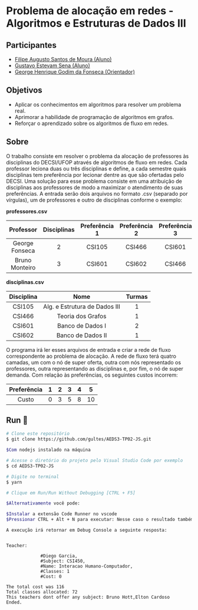 # Problema de alocação em redes - Algoritmos e Estruturas de Dados III

## Participantes
- [Filipe Augusto Santos de Moura (Aluno)](https://github.com/Filipey)
- [Gustavo Estevam Sena (Aluno)](https://github.com/Gultes)
- [George Henrique Godim da Fonseca (Orientador)](https://github.com/georgehgfonseca)

## Objetivos
- Aplicar os conhecimentos em algoritmos para resolver um problema real.
- Aprimorar a habilidade de programação de algoritmos em grafos.
- Reforçar o aprendizado sobre os algoritmos de fluxo em redes.

## Sobre
O trabalho consiste em resolver o problema da alocação de professores às disciplinas do DECSI/UFOP
através de algoritmos de fluxo em redes. Cada professor leciona duas ou três disciplinas
e define, a cada semestre quais disciplinas tem preferência por lecionar dentre as que são ofertadas
pelo DECSI. Uma solução para esse problema consiste em uma atribuição de disciplinas aos professores
de modo a maximizar o atendimento de suas preferências. A entrada serão dois arquivos no formato
.csv (separado por vírgulas), um de professores e outro de disciplinas conforme o exemplo:

**professores.csv**

|   Professor    | Disciplinas | Preferência 1 | Preferência 2 | Preferência 3 |
|:--------------:|:-----------:|:-------------:|:-------------:|:-------------:|
| George Fonseca |      2      |    CSI105     |    CSI466     |    CSI601     |
| Bruno Monteiro |      3      |    CSI601     |    CSI602     |    CSI466     |

**disciplinas.csv**

| Disciplina |             Nome              | Turmas |
|:----------:|:-----------------------------:|:------:|
|   CSI105   | Alg. e Estrutura de Dados III |   1    |
|   CSI466   |       Teoria dos Grafos       |   1    |
|   CSI601   |       Banco de Dados I        |   2    |
|   CSI602   |       Banco de Dados II       |   1    |

O programa irá ler
esses arquivos de entrada e criar a rede de fluxo correspondente ao problema de alocação. A rede
de fluxo terá quatro camadas, um com o nó de super oferta, outra com nós representado os professores, outra
representando as disciplinas e, por fim, o nó de super demanda. Com relação às preferências, os seguintes
custos incorrem:

| Preferência |  1  |  2  |  3  |  4  |  5  |
|:-----------:|:---:|:---:|:---:|:---:|:---:|
|    Custo    |  0  |  3  |  5  |  8  | 10  |

## Run 🏃‍

```bash
# Clone este repositório
$ git clone https://github.com/gultes/AEDS3-TP02-JS.git

$Com nodejs instalado na máquina

# Acesse o diretório do projeto pelo Visual Studio Code por exemplo
$ cd AEDS3-TP02-JS

# Digite no terminal
$ yarn

# Clique em Run/Run Without Debugging [CTRL + F5]

$Alternativamente você pode:

$Instalar a extensão Code Runner no vscode
$Pressionar CTRL + Alt + N para executar: Nesse caso o resultado também será exibido na guia Output
````

````
A execução irá retornar em Debug Console a seguinte resposta:


Teacher:     

             #Diego Garcia,
             #Subject: CSI450,
             #Name: Interacao Humano-Computador,
             #Classes: 1 
             #Cost: 0

The total cost was 116
Total classes allocated: 72
This teachers dont offer any subject: Bruno Hott,Elton Cardoso
Ended.
````

